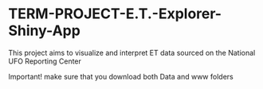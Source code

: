 # TERM-PROJECT-E.T.-Explorer-Shiny-App
This project aims to visualize and interpret ET data sourced on the National UFO Reporting Center


Important!
make sure that you download both Data and www folders 

